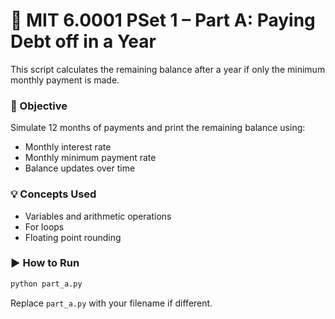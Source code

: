# 🧮 MIT 6.0001 PSet 1 – Part A: Paying Debt off in a Year

This script calculates the remaining balance after a year if only the minimum monthly payment is made.

### 📌 Objective
Simulate 12 months of payments and print the remaining balance using:
- Monthly interest rate
- Monthly minimum payment rate
- Balance updates over time

### 💡 Concepts Used
- Variables and arithmetic operations
- For loops
- Floating point rounding

### ▶️ How to Run

```bash
python part_a.py
```

Replace `part_a.py` with your filename if different.
